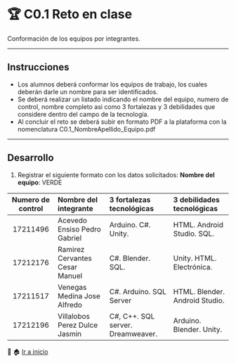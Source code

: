 ﻿# :trophy: C0.1 Reto en clase
Conformación de los equipos por integrantes.
___ 
## Instrucciones
- Los alumnos deberá conformar los equipos de trabajo, los cuales deberán darle un nombre para ser identificados.
- Se deberá realizar un listado indicando el nombre del equipo, numero de control, nombre completo asi como 3 fortalezas y 3 debilidades que considere dentro del campo de la tecnología.
- Al concluir el reto se deberá subir en formato PDF a la plataforma con la nomenclatura C0.1_NombreApellido_Equipo.pdf
___
## Desarrollo

1. Registrar el siguiente formato con los datos solicitados:
**Nombre del equipo**: VERDE

Numero de control | Nombre del integrante | 3 fortalezas tecnológicas | 3 debilidades tecnológicas
:-: | :-- | :-- |:--
17211496 | Acevedo Ensiso Pedro Gabriel  | Arduino. C#. Unity. | HTML. Android Studio. SQL.
17212176 | Ramirez Cervantes Cesar Manuel  | C#. Blender. SQL.| Unity. HTML. Electrónica.
17211517 | Venegas Medina Jose Alfredo  | C#. Arduino. SQL Server  | HTML. Blender. Android Studio.
17212196 | Villalobos Perez Dulce Jasmin  | C#, C++. SQL server. Dreamweaver.|  Arduino. Blender. Unity.
:imp:
:house: [Ir a inicio](../docs/D0_Introduccion.md)
